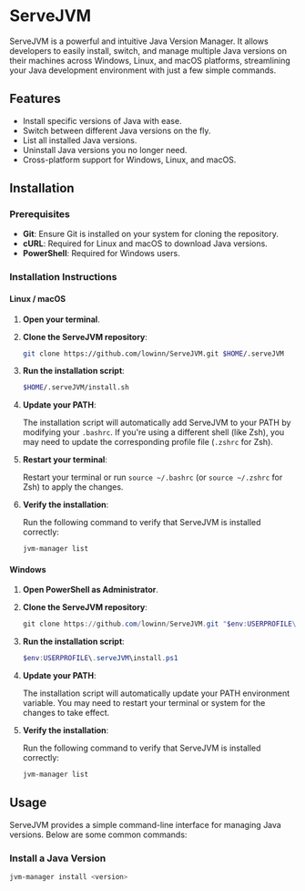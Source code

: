# ServeJVM

ServeJVM is a powerful and intuitive Java Version Manager. It allows developers to easily install, switch, and manage multiple Java versions on their machines across Windows, Linux, and macOS platforms, streamlining your Java development environment with just a few simple commands.

## Features

- Install specific versions of Java with ease.
- Switch between different Java versions on the fly.
- List all installed Java versions.
- Uninstall Java versions you no longer need.
- Cross-platform support for Windows, Linux, and macOS.

## Installation

### Prerequisites

- **Git**: Ensure Git is installed on your system for cloning the repository.
- **cURL**: Required for Linux and macOS to download Java versions.
- **PowerShell**: Required for Windows users.

### Installation Instructions

#### Linux / macOS

1. **Open your terminal**.
2. **Clone the ServeJVM repository**:

    ```bash
    git clone https://github.com/lowinn/ServeJVM.git $HOME/.serveJVM
    ```

3. **Run the installation script**:

    ```bash
    $HOME/.serveJVM/install.sh
    ```

4. **Update your PATH**:

    The installation script will automatically add ServeJVM to your PATH by modifying your `.bashrc`. If you're using a different shell (like Zsh), you may need to update the corresponding profile file (`.zshrc` for Zsh).

5. **Restart your terminal**:

    Restart your terminal or run `source ~/.bashrc` (or `source ~/.zshrc` for Zsh) to apply the changes.

6. **Verify the installation**:

    Run the following command to verify that ServeJVM is installed correctly:

    ```bash
    jvm-manager list
    ```

#### Windows

1. **Open PowerShell as Administrator**.
2. **Clone the ServeJVM repository**:

    ```powershell
    git clone https://github.com/lowinn/ServeJVM.git "$env:USERPROFILE\.serveJVM"
    ```

3. **Run the installation script**:

    ```powershell
    $env:USERPROFILE\.serveJVM\install.ps1
    ```

4. **Update your PATH**:

    The installation script will automatically update your PATH environment variable. You may need to restart your terminal or system for the changes to take effect.

5. **Verify the installation**:

    Run the following command to verify that ServeJVM is installed correctly:

    ```powershell
    jvm-manager list
    ```

## Usage

ServeJVM provides a simple command-line interface for managing Java versions. Below are some common commands:

### Install a Java Version

```bash
jvm-manager install <version>

